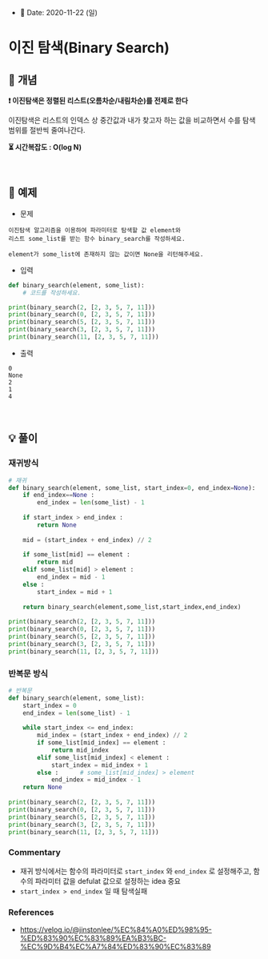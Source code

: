- 📅 Date: 2020-11-22 (일)

# 이진 탐색(Binary Search)

## 📝 개념

**❗ 이진탐색은 정렬된 리스트(오름차순/내림차순)를 전제로 한다**

이진탐색은 리스트의 인덱스 상 중간값과 내가 찾고자 하는 값을 비교하면서 수를 탐색 범위를 절반씩 줄여나간다.

**⏳ 시간복잡도 : O(log N)**

<br>

## 📝 예제


* 문제
```
이진탐색 알고리즘을 이용하여 파라미터로 탐색할 값 element와  
리스트 some_list를 받는 함수 binary_search를 작성하세요.  

element가 some_list에 존재하지 않는 값이면 None을 리턴해주세요.
```

* 입력
```python
def binary_search(element, some_list):
    # 코드를 작성하세요.

print(binary_search(2, [2, 3, 5, 7, 11]))
print(binary_search(0, [2, 3, 5, 7, 11]))
print(binary_search(5, [2, 3, 5, 7, 11]))
print(binary_search(3, [2, 3, 5, 7, 11]))
print(binary_search(11, [2, 3, 5, 7, 11]))
```

* 출력
```
0
None
2
1
4
```

<br>

## 💡 풀이

### 재귀방식

``` python
# 재귀
def binary_search(element, some_list, start_index=0, end_index=None):
    if end_index==None :
        end_index = len(some_list) - 1
    
    if start_index > end_index :
        return None
        
    mid = (start_index + end_index) // 2
    
    if some_list[mid] == element :
        return mid
    elif some_list[mid] > element :
        end_index = mid - 1
    else :
        start_index = mid + 1
    
    return binary_search(element,some_list,start_index,end_index)
           
print(binary_search(2, [2, 3, 5, 7, 11]))
print(binary_search(0, [2, 3, 5, 7, 11]))
print(binary_search(5, [2, 3, 5, 7, 11]))
print(binary_search(3, [2, 3, 5, 7, 11]))
print(binary_search(11, [2, 3, 5, 7, 11]))
```

### 반복문 방식

```python
# 반복문
def binary_search(element, some_list):
    start_index = 0
    end_index = len(some_list) - 1
    
    while start_index <= end_index:
        mid_index = (start_index + end_index) // 2
        if some_list[mid_index] == element :
            return mid_index
        elif some_list[mid_index] < element :
            start_index = mid_index + 1
        else :      # some_list[mid_index] > element 
            end_index = mid_index - 1
    return None
    
print(binary_search(2, [2, 3, 5, 7, 11]))
print(binary_search(0, [2, 3, 5, 7, 11]))
print(binary_search(5, [2, 3, 5, 7, 11]))
print(binary_search(3, [2, 3, 5, 7, 11]))
print(binary_search(11, [2, 3, 5, 7, 11]))
```

### Commentary
- 재귀 방식에서는 함수의 파라미터로 `start_index` 와 `end_index` 로 설정해주고,  함수의 파라미터 값을 defulat 값으로 설정하는 idea 중요
- `start_index > end_index` 일 때 탐색실패

### References
- https://velog.io/@jinstonlee/%EC%84%A0%ED%98%95-%ED%83%90%EC%83%89%EA%B3%BC-%EC%9D%B4%EC%A7%84%ED%83%90%EC%83%89